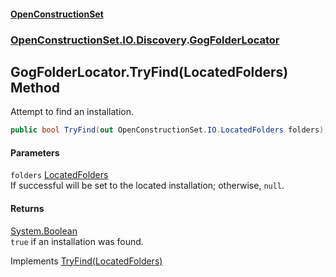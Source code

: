 #### [OpenConstructionSet](index.md 'index')
### [OpenConstructionSet.IO.Discovery](index.md#OpenConstructionSet_IO_Discovery 'OpenConstructionSet.IO.Discovery').[GogFolderLocator](5SutPr2lrfLoH95lQlVPRg.md 'OpenConstructionSet.IO.Discovery.GogFolderLocator')
## GogFolderLocator.TryFind(LocatedFolders) Method
Attempt to find an installation.  
```csharp
public bool TryFind(out OpenConstructionSet.IO.LocatedFolders folders);
```
#### Parameters
<a name='OpenConstructionSet_IO_Discovery_GogFolderLocator_TryFind(OpenConstructionSet_IO_LocatedFolders)_folders'></a>
`folders` [LocatedFolders](jgv6_uiXfDVLa_l1InGCGA.md 'OpenConstructionSet.IO.LocatedFolders')  
If successful will be set to the located installation; otherwise, `null`.
  
#### Returns
[System.Boolean](https://docs.microsoft.com/en-us/dotnet/api/System.Boolean 'System.Boolean')  
`true` if an installation was found.

Implements [TryFind(LocatedFolders)](FOq4XE64PWeqicqrwqMb5Q.md 'OpenConstructionSet.IO.Discovery.IInstallationLocator.TryFind(OpenConstructionSet.IO.LocatedFolders)')  
